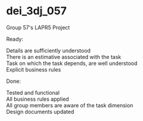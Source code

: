 # dei_3dj_057
Group 57's LAPR5 Project


Ready:

Details are sufficiently understood\
There is an estimative associated with the task\
Task on which the task depends, are well understood\
Explicit business rules

Done:

Tested and functional\
All business rules applied\
All group members are aware of the task dimension\
Design documents updated
	
